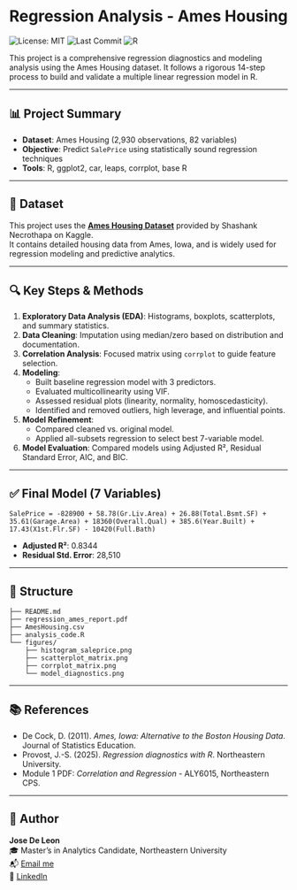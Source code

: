 
# Regression Analysis - Ames Housing
![License: MIT](https://img.shields.io/badge/License-MIT-green.svg) 
![Last Commit](https://img.shields.io/github/last-commit/josedeleon-analytics/Regression-analysis-Ameshousing) 
![R](https://img.shields.io/badge/R-100%25-blue)

This project is a comprehensive regression diagnostics and modeling analysis using the Ames Housing dataset. It follows a rigorous 14-step process to build and validate a multiple linear regression model in R.

---

## 📊 Project Summary

- **Dataset**: Ames Housing (2,930 observations, 82 variables)
- **Objective**: Predict `SalePrice` using statistically sound regression techniques
- **Tools**: R, ggplot2, car, leaps, corrplot, base R

---

## 📂 Dataset  

This project uses the **[Ames Housing Dataset](https://www.kaggle.com/datasets/shashanknecrothapa/ames-housing-dataset/data)** provided by Shashank Necrothapa on Kaggle.  
It contains detailed housing data from Ames, Iowa, and is widely used for regression modeling and predictive analytics.

---

## 🔍 Key Steps & Methods

1. **Exploratory Data Analysis (EDA)**: Histograms, boxplots, scatterplots, and summary statistics.
2. **Data Cleaning**: Imputation using median/zero based on distribution and documentation.
3. **Correlation Analysis**: Focused matrix using `corrplot` to guide feature selection.
4. **Modeling**: 
   - Built baseline regression model with 3 predictors.
   - Evaluated multicollinearity using VIF.
   - Assessed residual plots (linearity, normality, homoscedasticity).
   - Identified and removed outliers, high leverage, and influential points.
5. **Model Refinement**: 
   - Compared cleaned vs. original model.
   - Applied all-subsets regression to select best 7-variable model.
6. **Model Evaluation**: Compared models using Adjusted R², Residual Standard Error, AIC, and BIC.

---

## ✅ Final Model (7 Variables)

`SalePrice = -828900 + 58.78(Gr.Liv.Area) + 26.88(Total.Bsmt.SF) + 35.61(Garage.Area) + 18360(Overall.Qual) + 385.6(Year.Built) + 17.43(X1st.Flr.SF) - 10420(Full.Bath)`

- **Adjusted R²**: 0.8344
- **Residual Std. Error**: 28,510

---

## 📁 Structure

```
├── README.md
├── regression_ames_report.pdf
├── AmesHousing.csv
├── analysis_code.R
└── figures/
    ├── histogram_saleprice.png
    ├── scatterplot_matrix.png
    ├── corrplot_matrix.png
    └── model_diagnostics.png
```
---

## 📚 References

- De Cock, D. (2011). *Ames, Iowa: Alternative to the Boston Housing Data*. Journal of Statistics Education.
- Provost, J.-S. (2025). *Regression diagnostics with R*. Northeastern University.
- Module 1 PDF: *Correlation and Regression* - ALY6015, Northeastern CPS.

---

## 👤 Author  

**Jose De Leon**  
🎓 Master’s in Analytics Candidate, Northeastern University  
📬 [Email me](mailto:j.angel2294@gmail.com)  
🔗 [LinkedIn](https://www.linkedin.com/in/jose-de-leon-analytics/)


